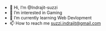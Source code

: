 - 👋 Hi, I’m @Indrajit-suzzi
- 👀 I’m interested in Gaming
- 🌱 I’m currently learning Web Devlopment
- 📫 How to reach me suzzi.indrajit@gmail.com

<!---
Indrajit-suzzi/Indrajit-suzzi is a ✨ special ✨ repository because its `README.md` (this file) appears on your GitHub profile.
You can click the Preview link to take a look at your changes.
--->
